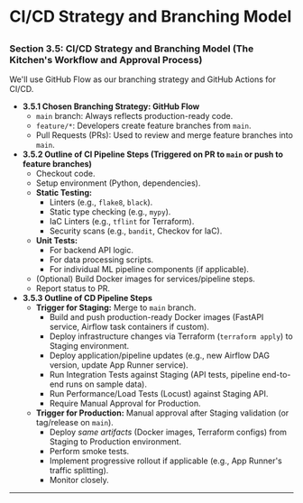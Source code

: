 # CI/CD Strategy and Branching Model
##
### Section 3.5: CI/CD Strategy and Branching Model (The Kitchen's Workflow and Approval Process)

We'll use GitHub Flow as our branching strategy and GitHub Actions for CI/CD.

*   **3.5.1 Chosen Branching Strategy: GitHub Flow**
    *   `main` branch: Always reflects production-ready code.
    *   `feature/*`: Developers create feature branches from `main`.
    *   Pull Requests (PRs): Used to review and merge feature branches into `main`.
*   **3.5.2 Outline of CI Pipeline Steps (Triggered on PR to `main` or push to feature branches)**
    *   Checkout code.
    *   Setup environment (Python, dependencies).
    *   **Static Testing:**
        *   Linters (e.g., `flake8`, `black`).
        *   Static type checking (e.g., `mypy`).
        *   IaC Linters (e.g., `tflint` for Terraform).
        *   Security scans (e.g., `bandit`, Checkov for IaC).
    *   **Unit Tests:**
        *   For backend API logic.
        *   For data processing scripts.
        *   For individual ML pipeline components (if applicable).
    *   (Optional) Build Docker images for services/pipeline steps.
    *   Report status to PR.
*   **3.5.3 Outline of CD Pipeline Steps**
    *   **Trigger for Staging:** Merge to `main` branch.
        *   Build and push production-ready Docker images (FastAPI service, Airflow task containers if custom).
        *   Deploy infrastructure changes via Terraform (`terraform apply`) to Staging environment.
        *   Deploy application/pipeline updates (e.g., new Airflow DAG version, update App Runner service).
        *   Run Integration Tests against Staging (API tests, pipeline end-to-end runs on sample data).
        *   Run Performance/Load Tests (Locust) against Staging API.
        *   Require Manual Approval for Production.
    *   **Trigger for Production:** Manual approval after Staging validation (or tag/release on `main`).
        *   Deploy *same artifacts* (Docker images, Terraform configs) from Staging to Production environment.
        *   Perform smoke tests.
        *   Implement progressive rollout if applicable (e.g., App Runner's traffic splitting).
        *   Monitor closely.

---